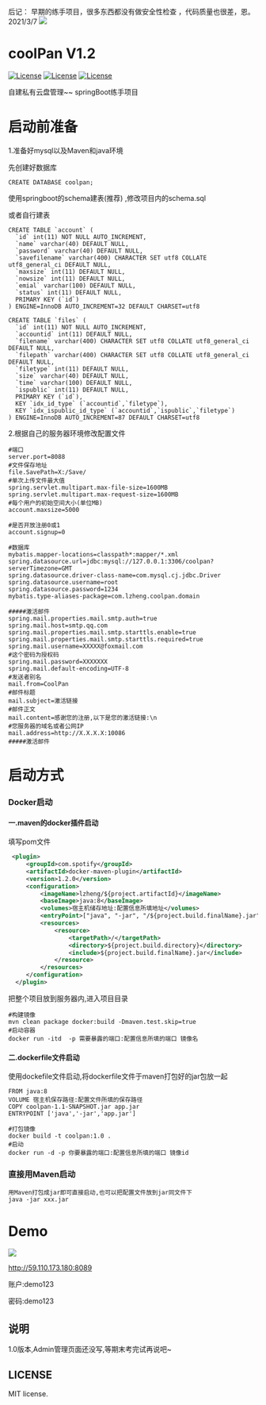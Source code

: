 后记：
早期的练手项目，很多东西都没有做安全性检查 ，代码质量也很差，恩。
                                                        2021/3/7
<img src='http://59.110.173.180/usr/uploads/2020/01/1521808822.png'/>                                           

# coolPan  V1.2
<a href="https://spring.io/projects/spring-boot/"><img src="https://img.shields.io/badge/SpringBoot-2.2.2.RELEASE-green" alt="License"></a>
 <a href="https://github.com/alibaba/druid"><img src="https://img.shields.io/badge/Druid-1.1.21-orange" alt="License"></a>
</a>
 <a href="https://opensource.org/licenses/MIT"><img src="https://poser.pugx.org/laravel/framework/license.svg" alt="License"></a>
</a>


  
自建私有云盘管理~~
springBoot练手项目



# 启动前准备

1.准备好mysql以及Maven和java环境

先创建好数据库

```mysql
CREATE DATABASE coolpan;
```

使用springboot的schema建表(推荐)  ,修改项目内的schema.sql

或者自行建表

```mysql
CREATE TABLE `account` (
  `id` int(11) NOT NULL AUTO_INCREMENT,
  `name` varchar(40) DEFAULT NULL,
  `password` varchar(40) DEFAULT NULL,
  `savefilename` varchar(400) CHARACTER SET utf8 COLLATE utf8_general_ci DEFAULT NULL,
  `maxsize` int(11) DEFAULT NULL,
  `nowsize` int(11) DEFAULT NULL,
  `emial` varchar(100) DEFAULT NULL,
  `status` int(11) DEFAULT NULL,
  PRIMARY KEY (`id`)
) ENGINE=InnoDB AUTO_INCREMENT=32 DEFAULT CHARSET=utf8

CREATE TABLE `files` (
  `id` int(11) NOT NULL AUTO_INCREMENT,
  `accountid` int(11) DEFAULT NULL,
  `filename` varchar(400) CHARACTER SET utf8 COLLATE utf8_general_ci DEFAULT NULL,
  `filepath` varchar(400) CHARACTER SET utf8 COLLATE utf8_general_ci DEFAULT NULL,
  `filetype` int(11) DEFAULT NULL,
  `size` varchar(40) DEFAULT NULL,
  `time` varchar(100) DEFAULT NULL,
  `ispublic` int(11) DEFAULT NULL,
  PRIMARY KEY (`id`),
  KEY `idx_id_type` (`accountid`,`filetype`),
  KEY `idx_ispublic_id_type` (`accountid`,`ispublic`,`filetype`)
) ENGINE=InnoDB AUTO_INCREMENT=87 DEFAULT CHARSET=utf8
```



2.根据自己的服务器环境修改配置文件

```properties
#端口
server.port=8088
#文件保存地址
file.SavePath=X:/Save/  
#单次上传文件最大值
spring.servlet.multipart.max-file-size=1600MB
spring.servlet.multipart.max-request-size=1600MB
#每个用户的初始空间大小(单位MB)
account.maxsize=5000

#是否开放注册0或1
account.signup=0    

#数据库
mybatis.mapper-locations=classpath*:mapper/*.xml
spring.datasource.url=jdbc:mysql://127.0.0.1:3306/coolpan?serverTimezone=GMT
spring.datasource.driver-class-name=com.mysql.cj.jdbc.Driver
spring.datasource.username=root
spring.datasource.password=1234
mybatis.type-aliases-package=com.lzheng.coolpan.domain

#####激活邮件
spring.mail.properties.mail.smtp.auth=true
spring.mail.host=smtp.qq.com
spring.mail.properties.mail.smtp.starttls.enable=true
spring.mail.properties.mail.smtp.starttls.required=true
spring.mail.username=XXXXX@foxmail.com
#这个密码为授权码
spring.mail.password=XXXXXXX
spring.mail.default-encoding=UTF-8
#发送者别名
mail.from=CoolPan
#邮件标题
mail.subject=激活链接
#邮件正文
mail.content=感谢您的注册,以下是您的激活链接:\n
#您服务器的域名或者公网IP
mail.address=http://X.X.X.X:10086
#####激活邮件
```



# 启动方式

### Docker启动

#### 一.maven的docker插件启动

填写pom文件

```xml
 <plugin>
     <groupId>com.spotify</groupId>
     <artifactId>docker-maven-plugin</artifactId>
     <version>1.2.0</version>
     <configuration>
         <imageName>lzheng/${project.artifactId}</imageName>
         <baseImage>java:8</baseImage>
         <volumes>宿主机储存地址:配置信息所填地址</volumes>
         <entryPoint>["java", "-jar", "/${project.build.finalName}.jar"]</entryPoint>
         <resources>
             <resource>
                 <targetPath>/</targetPath>
                 <directory>${project.build.directory}</directory>
                 <include>${project.build.finalName}.jar</include>
             </resource>
         </resources>
     </configuration>
  </plugin>
```

把整个项目放到服务器内,进入项目目录

```shell
#构建镜像
mvn clean package docker:build -Dmaven.test.skip=true
#启动容器
docker run -itd  -p 需要暴露的端口:配置信息所填的端口 镜像名
```



#### 二.dockerfile文件启动

使用dockefile文件启动,将dockerfile文件于maven打包好的jar包放一起

```
FROM java:8
VOLUME 宿主机保存路径:配置文件所填的保存路径
COPY coolpan-1.1-SNAPSHOT.jar app.jar
ENTRYPOINT ['java','-jar','app.jar']
```

```
#打包镜像
docker build -t coolpan:1.0 .
#启动
docker run -d -p 你要暴露的端口:配置信息所填的端口 镜像id
```



### 直接用Maven启动

```
用Maven打包成jar即可直接启动,也可以把配置文件放到jar同文件下
java -jar xxx.jar
```

# Demo

<img src='http://59.110.173.180/usr/uploads/2020/01/3372285527.png'/>

http://59.110.173.180:8089

账户:demo123

密码:demo123











## 说明

1.0版本,Admin管理页面还没写,等期末考完试再说吧~





## LICENSE
MIT license.



